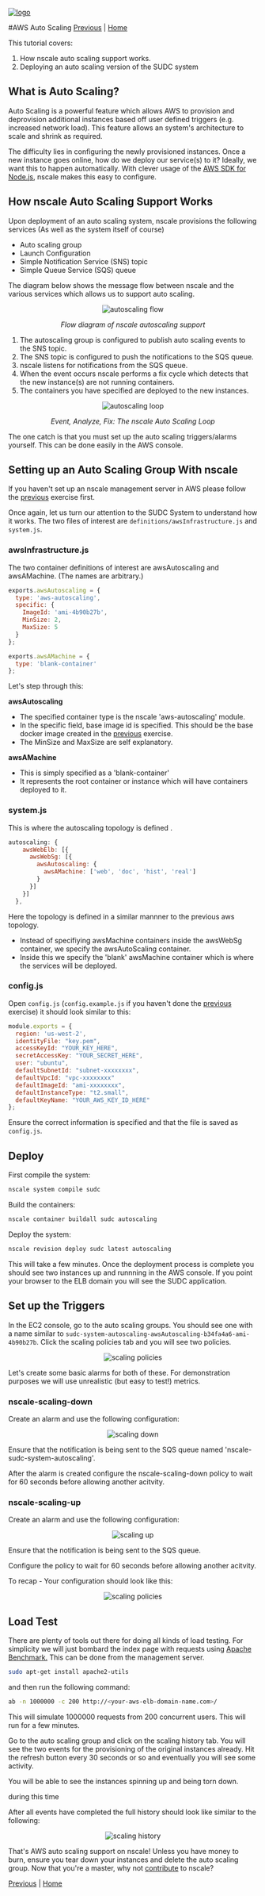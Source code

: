 <a href='http://nscale.nearform.com'>![logo][]</a>

#AWS Auto Scaling
[Previous][previous] | [Home](./)

This tutorial covers:

1. How nscale auto scaling support works.
2. Deploying an auto scaling version of the SUDC system

## What is Auto Scaling?

Auto Scaling is a powerful feature which allows AWS to provision and deprovision additional instances based off user defined triggers (e.g. increased network load). This feature allows an system's architecture to scale and shrink as required. 

The difficulty lies in configuring the newly provisioned instances. Once a new instance goes online, how do we deploy our service(s) to it? Ideally, we want this to happen automatically. With clever usage of the [AWS SDK for Node.js][aws-sdk], nscale makes this easy to configure.

## How nscale Auto Scaling Support Works

 Upon deployment of an auto scaling system, nscale provisions the following services (As well as the system itself of course) 

 - Auto scaling group
 - Launch Configuration
 - Simple Notification Service (SNS) topic
 - Simple Queue Service (SQS) queue


The diagram below shows the message flow between nscale and the various services which allows us to support auto scaling.

<div align="center"><img src="./img/autoscaling.png" alt="autoscaling flow"></div>
<p align="center"><i>Flow diagram of nscale autoscaling support</i></p>

1. The autoscaling group is configured to publish auto scaling events to the SNS topic.
2. The SNS topic is configured to push the notifications to the SQS queue.
3. nscale listens for notifications from the SQS queue.
4. When the event occurs nscale performs a fix cycle which detects that the new instance(s) are not running containers.
5. The containers you have specified are deployed to the new instances.

<div align="center"><img src="./img/autoscaling-loop.png" alt="autoscaling loop"></div>
<p align="center"><i>Event, Analyze, Fix: The nscale Auto Scaling Loop</i></p>

The one catch is that you must set up the auto scaling triggers/alarms yourself. This can be done easily in the AWS console.

## Setting up an Auto Scaling Group With nscale
If you haven't set up an nscale management server in AWS please follow the [previous][] exercise first.

Once again, let us turn our attention to the SUDC System to understand how it works. The two files of interest are `definitions/awsInfrastructure.js` and `system.js`.

### awsInfrastructure.js

The two container definitions of interest are awsAutoscaling and awsAMachine. (The names are arbitrary.)

```js
exports.awsAutoscaling = {
  type: 'aws-autoscaling',
  specific: {
    ImageId: 'ami-4b90b27b',
    MinSize: 2,
    MaxSize: 5
  }
};

exports.awsAMachine = {
  type: 'blank-container'
};
```
Let's step through this:

__awsAutoscaling__

- The specified container type is the nscale 'aws-autoscaling' module.
- In the specific field, base image id is specified. This should be the base docker image created in the [previous][] exercise.
- The MinSize and MaxSize are self explanatory.

__awsAMachine__
- This is simply specified as a 'blank-container'
- It represents the root container or instance which will have containers deployed to it.

### system.js

This is where the autoscaling topology is defined .

```js
autoscaling: {
    awsWebElb: [{
      awsWebSg: [{
        awsAutoscaling: {
          awsAMachine: ['web', 'doc', 'hist', 'real']
        }
      }]
    }]
  },
```
Here the topology is defined in a similar mannner to the previous aws topology.
- Instead of specifiying awsMachine containers inside the awsWebSg container, we specify the awsAutoScaling container.
- Inside this we specify the 'blank' awsMachine container which is where the services will be deployed.

### config.js
Open `config.js` (`config.example.js` if you haven't done the [previous][] exercise) it should look similar to this:

```js
module.exports = {
  region: 'us-west-2',
  identityFile: "key.pem",
  accessKeyId: "YOUR_KEY_HERE",
  secretAccessKey: "YOUR_SECRET_HERE",
  user: "ubuntu",
  defaultSubnetId: "subnet-xxxxxxxx",
  defaultVpcId: "vpc-xxxxxxxx"
  defaultImageId: "ami-xxxxxxxx",
  defaultInstanceType: "t2.small",
  defaultKeyName: "YOUR_AWS_KEY_ID_HERE"
};
```
Ensure the correct information is specified and that the file is saved as `config.js`.

## Deploy

First compile the system:

```bash
nscale system compile sudc
```

Build the containers:

```bash
nscale container buildall sudc autoscaling
```

Deploy the system:

```bash
nscale revision deploy sudc latest autoscaling
```
This will take a few minutes. Once the deployment process is complete you should see two instances up and runnning in the AWS console. If you point your browser to the ELB domain you will see the SUDC application.

## Set up the Triggers

In the EC2 console, go to the auto scaling groups. You should see one with a name similar to `sudc-system-autoscaling-awsAutoscaling-b34fa4a6-ami-4b90b27b`.
Click the scaling policies tab and you will see two policies.

<div align="center"><img src="./img/scaling-policies.png" alt="scaling policies"></div>

Let's create some basic alarms for both of these. For demonstration purposes we will use unrealistic (but easy to test!) metrics.

### nscale-scaling-down

Create an alarm and use the following configuration:

<div align="center"><img src="./img/scaling-down.png" alt="scaling down"></div>

Ensure that the notification is being sent to the SQS queue named 'nscale-sudc-system-autoscaling'.

After the alarm is created configure the nscale-scaling-down policy to wait for 60 seconds before allowing another acitvity.

### nscale-scaling-up

Create an alarm and use the following configuration:

<div align="center"><img src="./img/scaling-up.png" alt="scaling up"></div>

Ensure that the notification is being sent to the SQS queue.

Configure the policy to wait for 60 seconds before allowing another acitvity.

To recap - Your configuration should look like this:

<div align="center"><img src="./img/scaling-policies-recap.png" alt="scaling policies"></div>

## Load Test
There are plenty of tools out there for doing all kinds of load testing. For simplicity we will just bombard the index page with requests using [Apache Benchmark.][ab] This can be done from the management server.

```bash
sudo apt-get install apache2-utils
```
and then run the following command:

```bash
ab -n 1000000 -c 200 http://<your-aws-elb-domain-name.com>/
```
This will simulate 1000000 requests from 200 concurrent users. This will run for a few minutes.

Go to the auto scaling group and click on the scaling history tab. You will see the two events for the provisioning of the original instances already.
Hit the refresh button every 30 seconds or so and eventually you will see some activity.

You will be able to see the instances spinning up and being torn down.

during this time

After all events have completed the full history should look like similar to the following:

<div align="center"><img src="./img/scaling-history.png" alt="scaling history"></div>

That's AWS auto scaling support on nscale! Unless you have money to burn, ensure you tear down your instances and delete the auto scaling group. 
Now that you're a master, why not [contribute][] to nscale?

[Previous][previous] | [Home](./)

[previous]: ./8-deploy-to-aws.md
[contribute]: ../contributing/README.md
[ab]: http://httpd.apache.org/docs/2.2/programs/ab.html
[autoscaling]: ./img/autoscaling.png
[autoscaling-loop]: ./img/autoscaling-loop.png
[scaling-policies]: ./img/scaling-policies.md
[aws-sdk]: http://aws.amazon.com/sdk-for-node-js/
[logo]:../_imgs/logo.png
